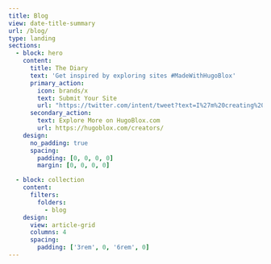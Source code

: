 ```yaml
---
title: Blog
view: date-title-summary
url: /blog/ 
type: landing
sections:
  - block: hero
    content:
      title: The Diary
      text: 'Get inspired by exploring sites #MadeWithHugoBlox'
      primary_action:
        icon: brands/x
        text: Submit Your Site
        url: "https://twitter.com/intent/tweet?text=I%27m%20creating%20a%20beautiful%20website%20using%20the%20free%20%E2%9D%A4%EF%B8%8F%2C%20open%20source%20Hugo%20Blox%20Website%20Builder%20for%20%40GoHugoIO%20by%20%40GeorgeCushen%20%40GetResearchDev%20%E2%9C%A8%20Have%20some%20feedback%3F%20Please%20comment%20%F0%9F%A4%97&hashtags=MadeWithHugoBlox&url=https://HugoBlox.com/"
      secondary_action:
        text: Explore More on HugoBlox.com
        url: https://hugoblox.com/creators/
    design:
      no_padding: true
      spacing:
        padding: [0, 0, 0, 0]
        margin: [0, 0, 0, 0]

  - block: collection
    content:
      filters:
        folders:
          - blog
    design:
      view: article-grid
      columns: 4
      spacing:
        padding: ['3rem', 0, '6rem', 0]
---
```

